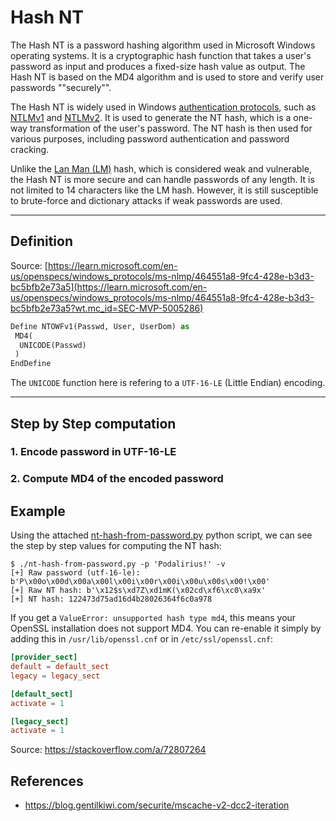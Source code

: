 # Hash NT

The Hash NT is a password hashing algorithm used in Microsoft Windows operating systems. It is a cryptographic hash function that takes a user's password as input and produces a fixed-size hash value as output. The Hash NT is based on the MD4 algorithm and is used to store and verify user passwords ""securely"".

The Hash NT is widely used in Windows [authentication protocols](../../Protocols/), such as [NTLMv1](../../Protocols/NTLMv1/) and [NTLMv2](../../Protocols/NTLMv2/). It is used to generate the NT hash, which is a one-way transformation of the user's password. The NT hash is then used for various purposes, including password authentication and password cracking.

Unlike the [Lan Man (LM)](../Lan%20Man%20(LM)/) hash, which is considered weak and vulnerable, the Hash NT is more secure and can handle passwords of any length. It is not limited to 14 characters like the LM hash. However, it is still susceptible to brute-force and dictionary attacks if weak passwords are used.

---

## Definition

Source: [https://learn.microsoft.com/en-us/openspecs/windows_protocols/ms-nlmp/464551a8-9fc4-428e-b3d3-bc5bfb2e73a5](https://learn.microsoft.com/en-us/openspecs/windows_protocols/ms-nlmp/464551a8-9fc4-428e-b3d3-bc5bfb2e73a5?wt.mc_id=SEC-MVP-5005286)

```python
Define NTOWFv1(Passwd, User, UserDom) as
 MD4(
  UNICODE(Passwd)
 )
EndDefine
```

The `UNICODE` function here is refering to a `UTF-16-LE` (Little Endian) encoding.

---

## Step by Step computation

### 1. Encode password in UTF-16-LE



### 2. Compute MD4 of the encoded password



## Example

Using the attached [nt-hash-from-password.py](./nt-hash-from-password.py) python script, we can see the step by step values for computing the NT hash:

```
$ ./nt-hash-from-password.py -p 'Podalirius!' -v
[+] Raw password (utf-16-le): b'P\x00o\x00d\x00a\x00l\x00i\x00r\x00i\x00u\x00s\x00!\x00'
[+] Raw NT hash: b'\x12$s\xd7Z\xd1mK(\x02cd\xf6\xc0\xa9x'
[+] NT hash: 122473d75ad16d4b28026364f6c0a978
```

If you get a `ValueError: unsupported hash type md4`, this means your OpenSSL installation does not support MD4. You can re-enable it simply by adding this in `/usr/lib/openssl.cnf` or in `/etc/ssl/openssl.cnf`:

```conf
[provider_sect]
default = default_sect
legacy = legacy_sect

[default_sect]
activate = 1

[legacy_sect]
activate = 1
```

Source: https://stackoverflow.com/a/72807264

## References
 - https://blog.gentilkiwi.com/securite/mscache-v2-dcc2-iteration
